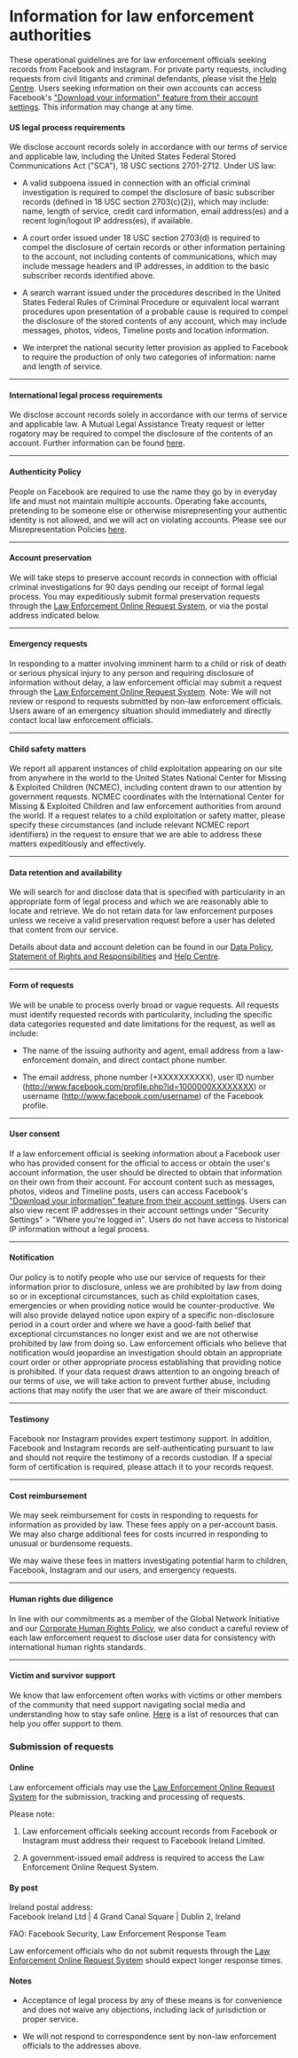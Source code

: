 Information for law enforcement authorities
===========================================

These operational guidelines are for law enforcement officials seeking records from Facebook and Instagram. For private party requests, including requests from civil litigants and criminal defendants, please visit the [Help Centre](https://www.facebook.com/help/131535283590645). Users seeking information on their own accounts can access Facebook's ["Download your information" feature from their account settings](https://www.facebook.com/help/1701730696756992). This information may change at any time.

#### US legal process requirements

We disclose account records solely in accordance with our terms of service and applicable law, including the United States Federal Stored Communications Act ("SCA"), 18 USC sections 2701-2712. Under US law:

*   A valid subpoena issued in connection with an official criminal investigation is required to compel the disclosure of basic subscriber records (defined in 18 USC section 2703(c)(2)), which may include: name, length of service, credit card information, email address(es) and a recent login/logout IP address(es), if available.
    
*   A court order issued under 18 USC section 2703(d) is required to compel the disclosure of certain records or other information pertaining to the account, not including contents of communications, which may include message headers and IP addresses, in addition to the basic subscriber records identified above.
    
*   A search warrant issued under the procedures described in the United States Federal Rules of Criminal Procedure or equivalent local warrant procedures upon presentation of a probable cause is required to compel the disclosure of the stored contents of any account, which may include messages, photos, videos, Timeline posts and location information.
    
*   We interpret the national security letter provision as applied to Facebook to require the production of only two categories of information: name and length of service.
    

* * *

#### International legal process requirements

We disclose account records solely in accordance with our terms of service and applicable law. A Mutual Legal Assistance Treaty request or letter rogatory may be required to compel the disclosure of the contents of an account. Further information can be found [here](https://www.facebook.com/about/privacy).

* * *

#### Authenticity Policy

People on Facebook are required to use the name they go by in everyday life and must not maintain multiple accounts. Operating fake accounts, pretending to be someone else or otherwise misrepresenting your authentic identity is not allowed, and we will act on violating accounts. Please see our Misrepresentation Policies [here](https://www.facebook.com/communitystandards/misrepresentation/).

* * *

#### Account preservation

We will take steps to preserve account records in connection with official criminal investigations for 90 days pending our receipt of formal legal process. You may expeditiously submit formal preservation requests through the [Law Enforcement Online Request System](https://www.facebook.com/records), or via the postal address indicated below.

* * *

#### Emergency requests

In responding to a matter involving imminent harm to a child or risk of death or serious physical injury to any person and requiring disclosure of information without delay, a law enforcement official may submit a request through the [Law Enforcement Online Request System](https://www.facebook.com/records). Note: We will not review or respond to requests submitted by non-law enforcement officials. Users aware of an emergency situation should immediately and directly contact local law enforcement officials.

* * *

#### Child safety matters

We report all apparent instances of child exploitation appearing on our site from anywhere in the world to the United States National Center for Missing & Exploited Children (NCMEC), including content drawn to our attention by government requests. NCMEC coordinates with the International Center for Missing & Exploited Children and law enforcement authorities from around the world. If a request relates to a child exploitation or safety matter, please specify these circumstances (and include relevant NCMEC report identifiers) in the request to ensure that we are able to address these matters expeditiously and effectively.

* * *

#### Data retention and availability

We will search for and disclose data that is specified with particularity in an appropriate form of legal process and which we are reasonably able to locate and retrieve. We do not retain data for law enforcement purposes unless we receive a valid preservation request before a user has deleted that content from our service.

Details about data and account deletion can be found in our [Data Policy](https://www.facebook.com/policy.php), [Statement of Rights and Responsibilities](https://www.facebook.com/terms.php) and [Help Centre](https://www.facebook.com/help/1701730696756992).

* * *

#### Form of requests

We will be unable to process overly broad or vague requests. All requests must identify requested records with particularity, including the specific data categories requested and date limitations for the request, as well as include:

*   The name of the issuing authority and agent, email address from a law-enforcement domain, and direct contact phone number.
    
*   The email address, phone number (+XXXXXXXXXX), user ID number (http://www.facebook.com/profile.php?id=1000000XXXXXXXX) or username (http://www.facebook.com/username) of the Facebook profile.
    

* * *

#### User consent

If a law enforcement official is seeking information about a Facebook user who has provided consent for the official to access or obtain the user's account information, the user should be directed to obtain that information on their own from their account. For account content such as messages, photos, videos and Timeline posts, users can access Facebook's ["Download your information" feature from their account settings](https://www.facebook.com/help/1701730696756992). Users can also view recent IP addresses in their account settings under "Security Settings" > "Where you're logged in". Users do not have access to historical IP information without a legal process.

* * *

#### Notification

Our policy is to notify people who use our service of requests for their information prior to disclosure, unless we are prohibited by law from doing so or in exceptional circumstances, such as child exploitation cases, emergencies or when providing notice would be counter-productive. We will also provide delayed notice upon expiry of a specific non-disclosure period in a court order and where we have a good-faith belief that exceptional circumstances no longer exist and we are not otherwise prohibited by law from doing so. Law enforcement officials who believe that notification would jeopardise an investigation should obtain an appropriate court order or other appropriate process establishing that providing notice is prohibited. If your data request draws attention to an ongoing breach of our terms of use, we will take action to prevent further abuse, including actions that may notify the user that we are aware of their misconduct.

* * *

#### Testimony

Facebook nor Instagram provides expert testimony support. In addition, Facebook and Instagram records are self-authenticating pursuant to law and should not require the testimony of a records custodian. If a special form of certification is required, please attach it to your records request.

* * *

#### Cost reimbursement

We may seek reimbursement for costs in responding to requests for information as provided by law. These fees apply on a per-account basis. We may also charge additional fees for costs incurred in responding to unusual or burdensome requests.

We may waive these fees in matters investigating potential harm to children, Facebook, Instagram and our users, and emergency requests.

* * *

#### Human rights due diligence

In line with our commitments as a member of the Global Network Initiative and our [Corporate Human Rights Policy](https://l.facebook.com/l.php?u=https%3A%2F%2Fabout.fb.com%2Fwp-content%2Fuploads%2F2021%2F03%2FFacebooks-Corporate-Human-Rights-Policy.pdf&h=AT1jLOuBAggk8Cn--h_xzjbB4myAr2oupmOMG7dn_dK-Av6lMhcw1wIFl_S77huYYHXp5tivAuY-6JFDUejziElTAURLLsDWO7GYF8jL5b4tUM-t3paLLejN72R4jkGxalqjpTPy5HTHZPqn0Nj5p2DFiwDExw), we also conduct a careful review of each law enforcement request to disclose user data for consistency with international human rights standards.

* * *

#### Victim and survivor support

We know that law enforcement often works with victims or other members of the community that need support navigating social media and understanding how to stay safe online. [Here](https://www.facebook.com/safety/groups/law/resources) is a list of resources that can help you offer support to them.

### Submission of requests

#### Online

Law enforcement officials may use the [Law Enforcement Online Request System](https://www.facebook.com/records) for the submission, tracking and processing of requests.

Please note:

1.  Law enforcement officials seeking account records from Facebook or Instagram must address their request to Facebook Ireland Limited.
    
2.  A government-issued email address is required to access the Law Enforcement Online Request System.
    

#### By post

Ireland postal address:  
Facebook Ireland Ltd | 4 Grand Canal Square | Dublin 2, Ireland

FAO: Facebook Security, Law Enforcement Response Team

Law enforcement officials who do not submit requests through the [Law Enforcement Online Request System](https://www.facebook.com/records) should expect longer response times.

#### Notes

*   Acceptance of legal process by any of these means is for convenience and does not waive any objections, including lack of jurisdiction or proper service.
    
*   We will not respond to correspondence sent by non-law enforcement officials to the addresses above.